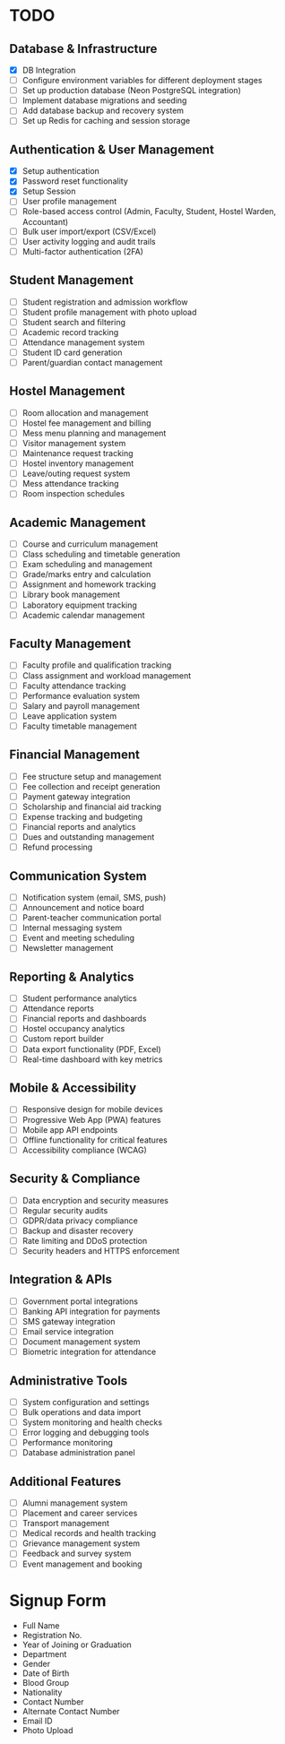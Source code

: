# TODO

## Database & Infrastructure

- [x] DB Integration
- [ ] Configure environment variables for different deployment stages
- [ ] Set up production database (Neon PostgreSQL integration)
- [ ] Implement database migrations and seeding
- [ ] Add database backup and recovery system
- [ ] Set up Redis for caching and session storage

## Authentication & User Management

- [x] Setup authentication
- [x] Password reset functionality
- [x] Setup Session
- [ ] User profile management
- [ ] Role-based access control (Admin, Faculty, Student, Hostel Warden, Accountant)
- [ ] Bulk user import/export (CSV/Excel)
- [ ] User activity logging and audit trails
- [ ] Multi-factor authentication (2FA)

## Student Management

- [ ] Student registration and admission workflow
- [ ] Student profile management with photo upload
- [ ] Student search and filtering
- [ ] Academic record tracking
- [ ] Attendance management system
- [ ] Student ID card generation
- [ ] Parent/guardian contact management

## Hostel Management

- [ ] Room allocation and management
- [ ] Hostel fee management and billing
- [ ] Mess menu planning and management
- [ ] Visitor management system
- [ ] Maintenance request tracking
- [ ] Hostel inventory management
- [ ] Leave/outing request system
- [ ] Mess attendance tracking
- [ ] Room inspection schedules

## Academic Management

- [ ] Course and curriculum management
- [ ] Class scheduling and timetable generation
- [ ] Exam scheduling and management
- [ ] Grade/marks entry and calculation
- [ ] Assignment and homework tracking
- [ ] Library book management
- [ ] Laboratory equipment tracking
- [ ] Academic calendar management

## Faculty Management

- [ ] Faculty profile and qualification tracking
- [ ] Class assignment and workload management
- [ ] Faculty attendance tracking
- [ ] Performance evaluation system
- [ ] Salary and payroll management
- [ ] Leave application system
- [ ] Faculty timetable management

## Financial Management

- [ ] Fee structure setup and management
- [ ] Fee collection and receipt generation
- [ ] Payment gateway integration
- [ ] Scholarship and financial aid tracking
- [ ] Expense tracking and budgeting
- [ ] Financial reports and analytics
- [ ] Dues and outstanding management
- [ ] Refund processing

## Communication System

- [ ] Notification system (email, SMS, push)
- [ ] Announcement and notice board
- [ ] Parent-teacher communication portal
- [ ] Internal messaging system
- [ ] Event and meeting scheduling
- [ ] Newsletter management

## Reporting & Analytics

- [ ] Student performance analytics
- [ ] Attendance reports
- [ ] Financial reports and dashboards
- [ ] Hostel occupancy analytics
- [ ] Custom report builder
- [ ] Data export functionality (PDF, Excel)
- [ ] Real-time dashboard with key metrics

## Mobile & Accessibility

- [ ] Responsive design for mobile devices
- [ ] Progressive Web App (PWA) features
- [ ] Mobile app API endpoints
- [ ] Offline functionality for critical features
- [ ] Accessibility compliance (WCAG)

## Security & Compliance

- [ ] Data encryption and security measures
- [ ] Regular security audits
- [ ] GDPR/data privacy compliance
- [ ] Backup and disaster recovery
- [ ] Rate limiting and DDoS protection
- [ ] Security headers and HTTPS enforcement

## Integration & APIs

- [ ] Government portal integrations
- [ ] Banking API integration for payments
- [ ] SMS gateway integration
- [ ] Email service integration
- [ ] Document management system
- [ ] Biometric integration for attendance

## Administrative Tools

- [ ] System configuration and settings
- [ ] Bulk operations and data import
- [ ] System monitoring and health checks
- [ ] Error logging and debugging tools
- [ ] Performance monitoring
- [ ] Database administration panel

## Additional Features

- [ ] Alumni management system
- [ ] Placement and career services
- [ ] Transport management
- [ ] Medical records and health tracking
- [ ] Grievance management system
- [ ] Feedback and survey system
- [ ] Event management and booking

# Signup Form

- Full Name
- Registration No.
- Year of Joining or Graduation
- Department
- Gender
- Date of Birth
- Blood Group
- Nationality
- Contact Number
- Alternate Contact Number
- Email ID
- Photo Upload
